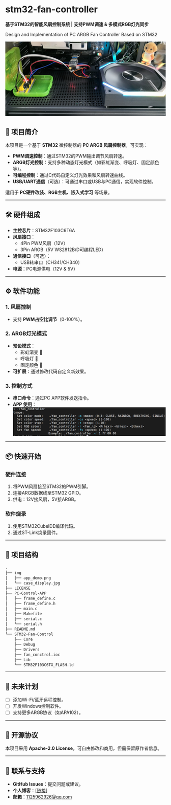 <!--
 * @Author: Li RF
 * @Date: 2025-05-21 14:57:47
 * @LastEditors: Li RF
 * @LastEditTime: 2025-05-21 17:40:38
 * @Description: 
 * Email: 1125962926@qq.com
 * Copyright (c) 2025 Li RF, All Rights Reserved.
-->
# stm32-fan-controller

**基于STM32的智能风扇控制系统 | 支持PWM调速 & 多模式RGB灯光同步**  

Design and Implementation of PC ARGB Fan Controller Based on STM32

![Case Display](img/case_display.jpg) 

## 📖 项目简介
本项目是一个基于 **STM32** 微控制器的 **PC ARGB 风扇控制器**，可实现：  
- **PWM调速控制**：通过STM32的PWM输出调节风扇转速。  
- **ARGB灯光控制**：支持多种动态灯光模式（如彩虹渐变、呼吸灯、固定颜色等）。  
- **可编程控制**：通过C代码自定义灯光效果和风扇转速曲线。  
- **USB/UART通信**（可选）：可通过串口或USB与PC通信，实现软件控制。  

适用于 **PC硬件改装、RGB主机、嵌入式学习** 等场景。

---

## 🛠 硬件组成  
- **主控芯片**：STM32F103C6T6A  
- **风扇接口**：  
  - 4Pin PWM风扇（12V）  
  - 3Pin ARGB（5V WS2812B/D可编程LED）  
- **通信接口**（可选）：  
  - USB转串口（CH341/CH340）    
- **电源**：PC电源供电（12V & 5V）  

---

## ⚙️ 软件功能  
### 1. 风扇控制  
- 支持 **PWM占空比调节**（0-100%）。  

### 2. ARGB灯光模式  
- **预设模式**：  
  - 彩虹渐变 🌈  
  - 呼吸灯 💨  
  - 固定颜色 🎨  
- **可扩展**：通过修改代码自定义新效果。  

### 3. 控制方式  
- **串口命令**：通过PC APP软件发送指令。
- **APP 使用**：![APP Demo](img/app_demo.png)

---

## 📦 快速开始  
### 硬件连接  
1. 将PWM风扇接至STM32的PWM引脚。  
2. 连接ARGB数据线至STM32 GPIO。  
3. 供电：12V接风扇，5V接ARGB。  

### 软件烧录  
1. 使用STM32CubeIDE编译代码。  
2. 通过ST-Link烧录固件。  

---

## 📂 项目结构  
```
.
├── img
│   ├── app_demo.png
│   └── case_display.jpg
├── LICENSE
├── PC-Control-APP
│   ├── frame_define.c
│   ├── frame_define.h
│   ├── main.c
│   ├── Makefile
│   ├── serial.c
│   └── serial.h
├── README.md
└── STM32-Fan-Control
    ├── Core
    ├── Debug
    ├── Drivers
    ├── fan_conctrol.ioc
    ├── Lib
    └── STM32F103C6TX_FLASH.ld
```

---

## 🌟 未来计划  
- [ ] 添加Wi-Fi/蓝牙远程控制。  
- [ ] 开发Windows控制软件。  
- [ ] 支持更多ARGB协议（如APA102）。  

---

## 📜 开源协议  
本项目采用 **Apache-2.0 License**，可自由修改和商用，但需保留原作者信息。  

---

## 📧 联系与支持  
- **GitHub Issues**：提交问题或建议。  
- **个人博客**：[[链接](https://blog.csdn.net/plmm__)]  
- **邮箱**：1125962926@qq.com  
